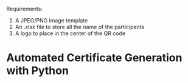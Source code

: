 Requirements:
1. A JPEG/PNG image template
2. An .xlsx file to store all the name of the participants
3. A logo to place in the center of the QR code  

# Automated Certificate Generation with Python
